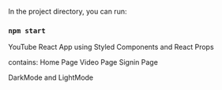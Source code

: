 
In the project directory, you can run:
### `npm start`

YouTube React App using Styled Components and React Props

contains:
Home Page
Video Page
Signin Page

DarkMode and LightMode
